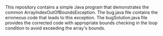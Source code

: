 This repository contains a simple Java program that demonstrates the common ArrayIndexOutOfBoundsException. The bug.java file contains the erroneous code that leads to this exception. The bugSolution.java file provides the corrected code with appropriate bounds checking in the loop condition to avoid exceeding the array's bounds.